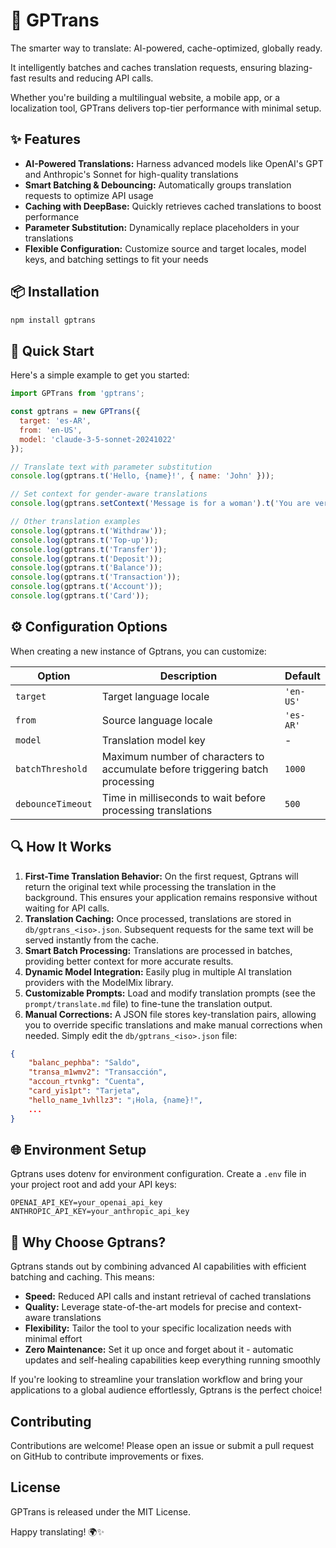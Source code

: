 # 🚆 GPTrans

The smarter way to translate: AI-powered, cache-optimized, globally ready.

It intelligently batches and caches translation requests, ensuring blazing-fast results and reducing API calls.

Whether you're building a multilingual website, a mobile app, or a localization tool, GPTrans delivers top-tier performance with minimal setup.

## ✨ Features

- **AI-Powered Translations:** Harness advanced models like OpenAI's GPT and Anthropic's Sonnet for high-quality translations
- **Smart Batching & Debouncing:** Automatically groups translation requests to optimize API usage
- **Caching with DeepBase:** Quickly retrieves cached translations to boost performance
- **Parameter Substitution:** Dynamically replace placeholders in your translations
- **Flexible Configuration:** Customize source and target locales, model keys, and batching settings to fit your needs

## 📦 Installation

```bash
npm install gptrans
```

## 🚀 Quick Start

Here's a simple example to get you started:

```javascript
import GPTrans from 'gptrans';

const gptrans = new GPTrans({
  target: 'es-AR',
  from: 'en-US',
  model: 'claude-3-5-sonnet-20241022'
});

// Translate text with parameter substitution
console.log(gptrans.t('Hello, {name}!', { name: 'John' }));

// Set context for gender-aware translations
console.log(gptrans.setContext('Message is for a woman').t('You are very good'));

// Other translation examples
console.log(gptrans.t('Withdraw'));
console.log(gptrans.t('Top-up'));
console.log(gptrans.t('Transfer'));
console.log(gptrans.t('Deposit'));
console.log(gptrans.t('Balance'));
console.log(gptrans.t('Transaction'));
console.log(gptrans.t('Account'));
console.log(gptrans.t('Card'));
```

## ⚙️ Configuration Options

When creating a new instance of Gptrans, you can customize:

| Option | Description | Default |
|--------|-------------|---------|
| `target` | Target language locale | `'en-US'` |
| `from` | Source language locale | `'es-AR'` |
| `model` | Translation model key | - |
| `batchThreshold` | Maximum number of characters to accumulate before triggering batch processing | `1000` |
| `debounceTimeout` | Time in milliseconds to wait before processing translations | `500` |

## 🔍 How It Works

1. **First-Time Translation Behavior:** On the first request, Gptrans will return the original text while processing the translation in the background. This ensures your application remains responsive without waiting for API calls.
2. **Translation Caching:** Once processed, translations are stored in `db/gptrans_<iso>.json`. Subsequent requests for the same text will be served instantly from the cache.
3. **Smart Batch Processing:** Translations are processed in batches, providing better context for more accurate results.
4. **Dynamic Model Integration:** Easily plug in multiple AI translation providers with the ModelMix library.
5. **Customizable Prompts:** Load and modify translation prompts (see the `prompt/translate.md` file) to fine-tune the translation output.
6. **Manual Corrections:** A JSON file stores key-translation pairs, allowing you to override specific translations and make manual corrections when needed. Simply edit the `db/gptrans_<iso>.json` file:

```json
{
    "balanc_pephba": "Saldo",
    "transa_m1wmv2": "Transacción",
    "accoun_rtvnkg": "Cuenta",
    "card_yis1pt": "Tarjeta",
    "hello_name_1vhllz3": "¡Hola, {name}!",
    ...
}
```

## 🌐 Environment Setup

Gptrans uses dotenv for environment configuration. Create a `.env` file in your project root and add your API keys:

```env
OPENAI_API_KEY=your_openai_api_key
ANTHROPIC_API_KEY=your_anthropic_api_key
```

## 🎉 Why Choose Gptrans?

Gptrans stands out by combining advanced AI capabilities with efficient batching and caching. This means:

- **Speed:** Reduced API calls and instant retrieval of cached translations
- **Quality:** Leverage state-of-the-art models for precise and context-aware translations
- **Flexibility:** Tailor the tool to your specific localization needs with minimal effort
- **Zero Maintenance:** Set it up once and forget about it - automatic updates and self-healing capabilities keep everything running smoothly

If you're looking to streamline your translation workflow and bring your applications to a global audience effortlessly, Gptrans is the perfect choice!

## Contributing

Contributions are welcome! Please open an issue or submit a pull request on GitHub to contribute improvements or fixes.

## License

GPTrans is released under the MIT License.

Happy translating! 🌍✨


